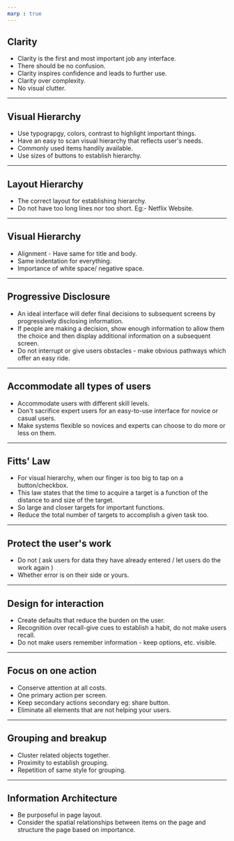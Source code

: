 ```yaml
---
marp : true
---
```


## Clarity

+ Clarity is the first and most important job any interface.
+ There should be no confusion.
+ Clarity inspires confidence and leads to further use.
+ Clarity over complexity.
+ No visual clutter.

---

## Visual Hierarchy

+ Use typograpgy, colors, contrast to highlight important things.
+ Have an easy to scan visual hierarchy that reflects user's needs.
+ Commonly used items handily available.
+ Use sizes of buttons to establish hierarchy.

---

## Layout Hierarchy

+ The correct layout for establishing hierarchy.
+ Do not have too long lines nor too short. Eg:- Netflix Website.

---

## Visual Hierarchy

+ Alignment - Have same for title and body.
+ Same indentation for everything.
+ Importance of white space/ negative space.

---

## Progressive Disclosure

+ An ideal interface will defer final decisions to subsequent screens by progressively disclosing information.
+ If people are making a decision, show enough information to allow them the choice and then display additional information on a subsequent screen.
+ Do not interrupt or give users obstacles - make obvious pathways which offer an easy ride.

---

## Accommodate all types of users

+ Accommodate users with different skill levels.
+ Don't sacrifice expert users for an easy-to-use interface for novice or casual users.
+ Make systems flexible so novices and experts can choose to do more or less on them.

---

## Fitts' Law

+ For visual hierarchy, when our finger is too big to tap on a button/checkbox.
+ This law states that the time to acquire a target is a function of the distance to and size of the target.
+ So large and closer targets for important functions.
+ Reduce the total number of targets to accomplish a given task too.

---

## Protect the user's work

+ Do not ( ask users for data they have already entered / let users do the work again )
+ Whether error is on their side or yours.

---

## Design for interaction

+ Create defaults that reduce the burden on the user.
+ Recognition over recall-give cues to establish a habit, do not make users recall.
+ Do not make users remember information - keep options, etc. visible.

---

## Focus on one action

+ Conserve attention at all costs.
+ One primary action per screen.
+ Keep secondary actions secondary eg: share button.
+ Eliminate all elements that are not helping your users.

---

## Grouping and breakup

+ Cluster related objects together.
+ Proximity to establish grouping.
+ Repetition of same style for grouping.

---

## Information Architecture

+ Be purposeful in page layout.
+ Consider the spatial relationships between items on the page and structure the page based on importance.

